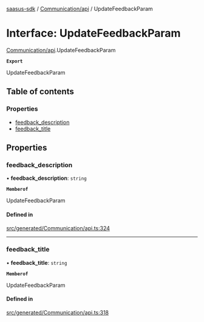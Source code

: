 [saasus-sdk](../README.md) / [Communication/api](../modules/Communication_api.md) / UpdateFeedbackParam

# Interface: UpdateFeedbackParam

[Communication/api](../modules/Communication_api.md).UpdateFeedbackParam

**`Export`**

UpdateFeedbackParam

## Table of contents

### Properties

- [feedback\_description](Communication_api.UpdateFeedbackParam.md#feedback_description)
- [feedback\_title](Communication_api.UpdateFeedbackParam.md#feedback_title)

## Properties

### feedback\_description

• **feedback\_description**: `string`

**`Memberof`**

UpdateFeedbackParam

#### Defined in

[src/generated/Communication/api.ts:324](https://github.com/saasus-platform/saasus-sdk-javascript/blob/2c78b0a/src/generated/Communication/api.ts#L324)

___

### feedback\_title

• **feedback\_title**: `string`

**`Memberof`**

UpdateFeedbackParam

#### Defined in

[src/generated/Communication/api.ts:318](https://github.com/saasus-platform/saasus-sdk-javascript/blob/2c78b0a/src/generated/Communication/api.ts#L318)

